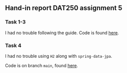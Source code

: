## Hand-in report DAT250 assignment 5

### Task 1-3

I had no trouble following the guide. Code is found [here](https://github.com/christianfoleide/DAT250-assignments/tree/master/spring-starter).

### Task 4

I had no trouble using `H2` along with `spring-data-jpa`.

Code is on branch `main`, found [here](https://github.com/christianfoleide/DAT250-assignments/tree/main/initial).


